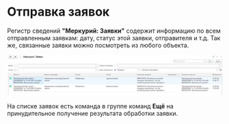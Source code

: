 # Отправка заявок

Регистр сведений **"Меркурий: Заявки"** содержит информацию по всем отправленным заявкам: дату, статус этой заявки, отправителя и т.д. Так же, связанные заявки можно посмотреть из любого объекта.

[![1][1]][1]

На списке заявок есть команда в группе команд **Ещё** на принудительное получение результата обработки заявки.

[1]: SendingApplications.assets/1.png
